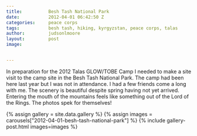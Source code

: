 ```yaml
---
title:			Besh Tash National Park
date:			2012-04-01 06:42:50 Z
categories:		peace corps
tags:			besh tash, hiking, kyrgyzstan, peace corps, talas
author:			judsonlmoore
layout:			post
image:			


---
```


In preparation for the 2012 Talas GLOW/TOBE Camp I needed to make a site visit to the camp site in the Besh Tash National Park. The camp had been here last year but I was not in attendance. I had a few friends come a long with me. The scenery is beautiful despite spring having not yet arrived. Entering the mouth of the mountains feels like something out of the Lord of the Rings. The photos spek for themselves!

{% assign gallery = site.data.gallery %}
{% assign images = carousels["2012-04-01-besh-tash-national-park"] %}
{% include gallery-post.html images=images %}
